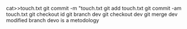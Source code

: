 cat>>touch.txt
git commit -m "touch.txt
git add touch.txt
git commit -am touch.txt
git checkout id
git branch dev
git checkout dev
git merge dev
modified branch 
devo is a metodology

